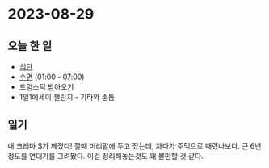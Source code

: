 # 2023-08-29

## 오늘 한 일

* [식단](../../projects/routine/meals/2023-09)
* [수면](../../projects/routine/sleeping-pattern/2023-09) (01:00 - 07:00)
* 드럼스틱 받아오기
* 1일1에세이 챌린지 - 기타와 손톱

## 일기
내 크레마 S가 께졌다! 잘때 머리맡에 두고 잤는데, 자다가 주먹으로 때렸나보다. 
근 6년정도를 연대기를 그려봤다. 이걸 정리해놓는것도 꽤 볼만할 것 같다. 

